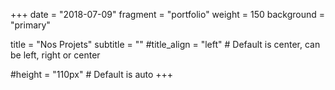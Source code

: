 +++
date = "2018-07-09"
fragment = "portfolio"
weight = 150
background = "primary"

title = "Nos Projets"
subtitle = ""
#title_align = "left" # Default is center, can be left, right or center

#height = "110px" # Default is auto
+++